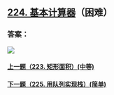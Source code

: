 ## [224. 基本计算器](https://leetcode-cn.com/problems/basic-calculator/)（困难）





### 答案：



![](https://img-blog.csdnimg.cn/20200807155236311.png)

#### [上一题（223. 矩形面积）(中等)](https://github.com/sdwwld/leetCode/blob/master/src/main/java/com/wld/java/leetcode/leetCode0223.md)

#### [下一题（225. 用队列实现栈）(简单)](https://github.com/sdwwld/leetCode/blob/master/src/main/java/com/wld/java/leetcode/leetCode0225.md)